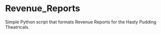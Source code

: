 # Revenue_Reports
Simple Python script that formats Revenue Reports for the Hasty Pudding Theatricals. 
